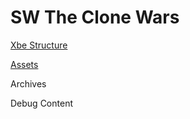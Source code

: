 # SW The Clone Wars

[Xbe Structure](./wiki/xbe/README.MD)

[Assets](./wiki/assets/README.MD)

Archives

Debug Content

